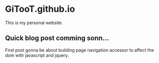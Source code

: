 GiTooT.github.io
=======
This is my personal website.

Quick blog post comming sonn...
-------
First post gonna be about building page navigation accessor to affect the dom with javascript and jquery.
